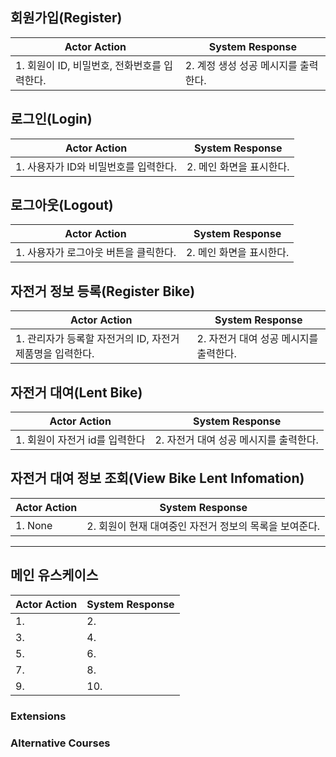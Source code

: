 
## 회원가입(Register)
|Actor Action|System Response|
|------|---|
|1. 회원이 ID, 비밀번호, 전화번호를 입력한다.|2. 계정 생성 성공 메시지를 출력한다.|

## 로그인(Login)
|Actor Action|System Response|
|------|---|
|1. 사용자가 ID와 비밀번호를 입력한다.|2. 메인 화면을 표시한다.|

## 로그아웃(Logout)
|Actor Action|System Response|
|------|---|
|1. 사용자가 로그아웃 버튼을 클릭한다.|2. 메인 화면을 표시한다.|

## 자전거 정보 등록(Register Bike)
|Actor Action|System Response|
|------|---|
|1. 관리자가 등록할 자전거의 ID, 자전거 제품명을 입력한다.|2. 자전거 대여 성공 메시지를 출력한다.|

## 자전거 대여(Lent Bike)
|Actor Action|System Response|
|------|---|
|1. 회원이 자전거 id를 입력한다|2. 자전거 대여 성공 메시지를 출력한다.|

## 자전거 대여 정보 조회(View Bike Lent Infomation)
|Actor Action|System Response|
|------|----------|
|1. None|2. 회원이 현재 대여중인 자전거 정보의 목록을 보여준다.|



---
## 메인 유스케이스
|Actor Action|System Response|
|------|---|
|1. |2. |
|3. |4. |
|5. |6. |
|7. |8. |
|9. |10. |
### Extensions

### Alternative Courses

